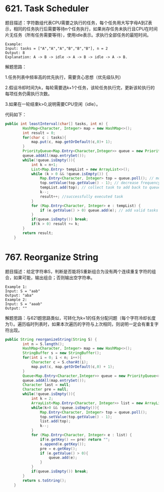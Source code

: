 # 621. Task Scheduler

题目描述：字符数组代表CPU需要之执行的任务，每个任务用大写字母A到Z表示，相同的任务执行后需要等待n个任务执行，如果尚存任务未执行且CPU在时间片无任务（所有任务需要等待），使用idle表示。求执行全部任务的最短时间。

```
Example:
Input: tasks = ["A","A","A","B","B","B"], n = 2
Output: 8
Explanation: A -> B -> idle -> A -> B -> idle -> A -> B.
```

解题思路：

1.任务列表中频率高的优先执行，需要贪心思想（优先级队列）

2.假设冷却时间为k，每轮需要选k+1个任务，该轮任务执行完，更新该轮执行的每项任务仍需执行次数。

3.如果在一轮结束k>0,说明需要CPU空闲（idle）。

代码如下：

```java
public int leastInterval(char[] tasks, int n) {
        HashMap<Character, Integer> map = new HashMap<>();
        int result = 0;
        for(char c : tasks){
            map.put(c, map.getOrDefault(c,0)+ 1);
        }
        PriorityQueue<Map.Entry<Character,Integer>> queue = new PriorityQueue<>((a,b) -> b.getValue() - a.getValue());
        queue.addAll(map.entrySet());
        while(!queue.isEmpty()){
            int k = n+1;
            List<Map.Entry> tempList = new ArrayList<>();
            while (k > 0 && !queue.isEmpty()) {
                Map.Entry<Character, Integer> top = queue.poll(); // most frequency task
                top.setValue(top.getValue() - 1); // decrease frequency, meaning it got executed
                tempList.add(top); // collect task to add back to queue
                k--;
                result++; //successfully executed task
            }
            for (Map.Entry<Character, Integer> e : tempList) {
                if (e.getValue() > 0) queue.add(e); // add valid tasks 
            }
            if(queue.isEmpty()) break;
            if(k > 0) result += k;
        }
        return result;
    }
```



# 767. Reorganize String

题目描述：给定字符串S，判断是否能将S重新组合为没有两个连续重复字符的组合，如果可能，输出组合；否则输出空字符串。

```
Example 1:
Input: S = "aab"
Output: "aba"
Example 2:
Input: S = "aaab"
Output: ""
```

解题思路：与621题思路类似，可转化为k=1的任务分配问题（每个字符冷却长度为1）。遍历临时列表时，如果本次遍历的字符与上次相同，则说明一定会有重复字符出现。

```java
public String reorganizeString(String S) {
        int n = S.length();
        HashMap<Character, Integer> map = new HashMap<>();
        StringBuffer s = new StringBuffer();
        for(int i = 0; i < n; i++){
            Character c = S.charAt(i);
            map.put(c, map.getOrDefault(c,0) + 1);
        }
        Queue<Map.Entry<Character,Integer>> queue = new PriorityQueue<>((a,b) -> b.getValue() - a.getValue());
        queue.addAll(map.entrySet());
        Character last = null;
        Character pre = null;
        while(!queue.isEmpty()){
            int k = 2;
            ArrayList<Map.Entry<Character, Integer>> list = new ArrayList<>();
            while(k>0 && !queue.isEmpty()){
                Map.Entry<Character, Integer> top = queue.poll();
                top.setValue(top.getValue() - 1);
                list.add(top);
                k--;
            }
            for (Map.Entry<Character, Integer> e : list) {
                if(e.getKey() == pre) return "";
                s.append(e.getKey());
                pre = e.getKey();
                if (e.getValue() > 0){
                    queue.add(e);
                }
            }
            if(queue.isEmpty()) break;
        }
        return s.toString();
    }
```

